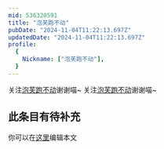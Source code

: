 ```yaml
---
mid: 536320591
title: "泡芙跑不动"
pubDate: "2024-11-04T11:22:13.697Z"
updatedDate: "2024-11-04T11:22:13.697Z"
profile:
  {
    Nickname: ["泡芙跑不动"],
  }
---
```


关注[泡芙跑不动](https://space.bilibili.com/536320591)谢谢喵~ 关注[泡芙跑不动](https://space.bilibili.com/536320591)谢谢喵~

## 此条目有待补充
你可以在[这里](https://github.com/Yuhanawa/VTuber.ICU-Content/edit/master/v/泡芙跑不动/index.md)编辑本文
